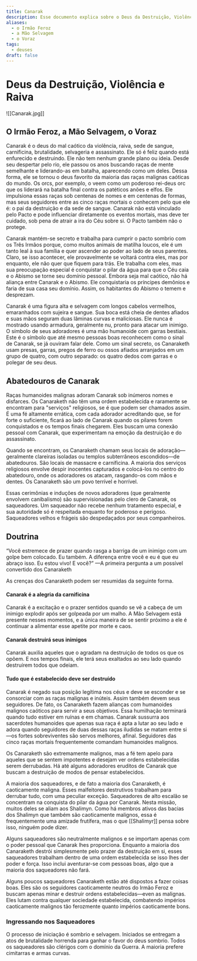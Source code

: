 ```yaml
---
title: Canarak
description: Esse documento explica sobre o Deus da Destruição, Violência e Raiva Canarak
aliases:
  - o Irmão Feroz
  - a Mão Selvagem
  - o Voraz
tags:
  - deuses
draft: false
---
```

# Deus da Destruição, Violência e Raiva
![[Canarak.jpg]]

## O Irmão Feroz, a Mão Selvagem, o Voraz
 

Canarak é o deus do mal caótico da violência, raiva, sede de sangue, carnificina, brutalidade, selvageria e assassinato. Ele só é feliz quando está enfurecido e destruindo. Ele não tem nenhum grande plano ou ideia. Desde seu despertar pelo rio, ele passou os anos buscando raças de mente semelhante e liderando-as em batalha, aparecendo como um deles. Dessa forma, ele se tornou o deus favorito da maioria das raças malignas caóticas do mundo. Os orcs, por exemplo, o veem como um poderoso rei-deus orc que os liderará na batalha final contra os patéticos anões e elfos. Ele impulsiona essas raças sob centenas de nomes e em centenas de formas, mas seus seguidores entre as cinco raças mortais o conhecem pelo que ele é: o pai da destruição e da sede de sangue. Canarak não está vinculado pelo Pacto e pode influenciar diretamente os eventos mortais, mas deve ter cuidado, sob pena de atrair a ira do Céu sobre si. O Pacto também não o protege.

Canarak mantém-se secreto e trabalha para cumprir o pacto sombrio com os Três Irmãos porque, como muitos animais de matilha loucos, ele é um tanto leal à sua família e quer ascender ao poder ao lado de seus parentes. Claro, se isso acontecer, ele provavelmente se voltará contra eles, mas por enquanto, ele não quer que fiquem para trás. Ele trabalha com eles, mas sua preocupação especial é conquistar o pilar da água para que o Céu caia e o Abismo se torne seu domínio pessoal. Embora seja mal caótico, não há aliança entre Canarak e o Abismo. Ele conquistaria os príncipes demônios e faria de sua casa seu domínio. Assim, os habitantes do Abismo o temem e desprezam.

Canarak é uma figura alta e selvagem com longos cabelos vermelhos, emaranhados com sujeira e sangue. Sua boca está cheia de dentes afiados e suas mãos seguram duas lâminas curvas e maliciosas. Ele nunca é mostrado usando armadura, geralmente nu, pronto para atacar um inimigo. O símbolo de seus adoradores é uma mão humanoide com garras bestiais. Este é o símbolo que até mesmo pessoas boas reconhecem como o sinal de Canarak, se já ouviram falar dele. Como um sinal secreto, os Canaraketh usam presas, garras, pregos de ferro ou ossos afiados arranjados em um grupo de quatro, com outro separado: os quatro dedos com garras e o polegar de seu deus.

## Abatedouros de Canarak

Raças humanoides malignas adoram Canarak sob inúmeros nomes e disfarces. Os Canaraketh não têm uma ordem estabelecida e raramente se encontram para "serviços" religiosos, se é que podem ser chamados assim. É uma fé altamente errática, com cada adorador acreditando que, se for forte o suficiente, ficará ao lado de Canarak quando os pilares forem conquistados e os tempos finais chegarem. Eles buscam uma conexão pessoal com Canarak, que experimentam na emoção da destruição e do assassinato.

Quando se encontram, os Canaraketh chamam seus locais de adoração—geralmente clareiras isoladas ou templos subterrâneos escondidos—de abatedouros. São locais de massacre e carnificina. A maioria dos serviços religiosos envolve despir inocentes capturados e colocá-los no centro do abatedouro, onde os adoradores os atacam, rasgando-os com mãos e dentes. Os Canaraketh são um povo terrível e horrível.

Essas cerimônias e induções de novos adoradores (que geralmente envolvem canibalismo) são supervisionadas pelo clero de Canarak, os saqueadores. Um saqueador não recebe nenhum tratamento especial, e sua autoridade só é respeitada enquanto for poderoso e perigoso. Saqueadores velhos e frágeis são despedaçados por seus companheiros.


## Doutrina
“Você estremece de prazer quando rasga a barriga de um inimigo com um golpe bem colocado. Eu também. A diferença entre você e eu é que eu abraço isso. Eu estou vivo! E você?”
—A primeira pergunta a um possível
convertido dos Canaraketh

As crenças dos Canaraketh podem ser resumidas da seguinte forma.

#### Canarak é a alegria da carnificina
Canarak é a excitação e o prazer sentidos quando se vê a cabeça de um inimigo explodir após ser golpeada por um malho. A Mão Selvagem está presente nesses momentos, e a única maneira de se sentir próximo a ele é continuar a alimentar esse apetite por morte e caos.

#### Canarak destruirá seus inimigos
Canarak auxilia aqueles que o agradam na destruição de todos os que os opõem. E nos tempos finais, ele terá seus exaltados ao seu lado quando destruírem todos que odeiam.

#### Tudo que é estabelecido deve ser destruído
Canarak é negado sua posição legítima nos céus e deve se esconder e se consorciar com as raças malignas e inúteis. Assim também devem seus seguidores. De fato, os Canaraketh fazem alianças com humanoides malignos caóticos para servir a seus objetivos. Essa humilhação terminará quando tudo estiver em ruínas e em chamas. Canarak sussurra aos sacerdotes humanoides que apenas sua raça é apta a lutar ao seu lado e adora quando seguidores de duas dessas raças iludidas se matam entre si—os fortes sobreviventes são servos melhores, afinal. Seguidores das cinco raças mortais frequentemente comandam humanoides malignos.

Os Canaraketh são extremamente malignos, mas a fé tem apelo para aqueles que se sentem impotentes e desejam ver ordens estabelecidas serem derrubadas. Há até alguns adoradores eruditos de Canarak que buscam a destruição de modos de pensar estabelecidos.

A maioria dos saqueadores, e de fato a maioria dos Canaraketh, é caoticamente maligna. Esses malfeitores destrutivos trabalham para derrubar tudo, com uma peculiar exceção. Saqueadores de alto escalão se concentram na conquista do pilar da água por Canarak. Nesta missão, muitos deles se aliam aos Shalimyn. Como há membros ativos das bacias dos Shalimyn que também são caoticamente malignos, essa é frequentemente uma amizade frutífera, mas o que [[Shalimyr]] pensa sobre isso, ninguém pode dizer.

Alguns saqueadores são neutralmente malignos e se importam apenas com o poder pessoal que Canarak lhes proporciona. Enquanto a maioria dos Canaraketh destrói simplesmente pelo prazer da destruição em si, esses saqueadores trabalham dentro de uma ordem estabelecida se isso lhes der poder e força. Isso inclui aventurar-se com pessoas boas, algo que a maioria dos saqueadores não fará.

Alguns poucos saqueadores Canaraketh estão até dispostos a fazer coisas boas. Eles são os seguidores caoticamente neutros do Irmão Feroz e buscam apenas minar e destruir ordens estabelecidas—even as malignas. Eles lutam contra qualquer sociedade estabelecida, combatendo impérios caoticamente malignos tão ferozmente quanto impérios caoticamente bons.

### Ingressando nos Saqueadores
O processo de iniciação é sombrio e selvagem. Iniciados se entregam a atos de brutalidade horrenda para ganhar o favor do deus sombrio. Todos os saqueadores são clérigos com o domínio da Guerra. A maioria prefere cimitarras e armas curvas.
